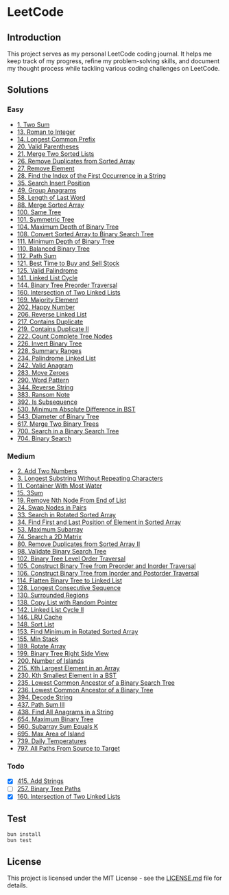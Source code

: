 # LeetCode 

## Introduction

This project serves as my personal LeetCode coding journal. It helps me keep track of my progress, refine my problem-solving skills, and document my thought process while tackling various coding challenges on LeetCode.

## Solutions

### Easy
- [1. Two Sum](https://github.com/stevenjlho/leetcode/blob/main/solutions/1.%20Two%20Sum/README.md)
- [13. Roman to Integer](https://github.com/stevenjlho/leetcode/blob/main/solutions/13.%20Roman%20to%20Integer/README.md)
- [14. Longest Common Prefix](https://github.com/stevenjlho/leetcode/blob/main/solutions/14.%20Longest%20Common%20Prefix/README.md)
- [20. Valid Parentheses](https://github.com/stevenjlho/leetcode/blob/main/solutions/20.%20Valid%20Parentheses/README.md)
- [21. Merge Two Sorted Lists](https://github.com/stevenjlho/leetcode/blob/main/solutions/21.%20Merge%20Two%20Sorted%20Lists/README.md)
- [26. Remove Duplicates from Sorted Array](https://github.com/stevenjlho/leetcode/blob/main/solutions/26.%20Remove%20Duplicates%20from%20Sorted%20Array/README.md)
- [27. Remove Element](https://github.com/stevenjlho/leetcode/blob/main/solutions/27.%20Remove%20Element/README.md)
- [28. Find the Index of the First Occurrence in a String](https://github.com/stevenjlho/leetcode/blob/main/solutions/28.%20Find%20the%20Index%20of%20the%20First%20Occurrence%20in%20a%20String/README.md)
- [35. Search Insert Position](https://github.com/stevenjlho/leetcode/blob/main/solutions/35.%20Search%20Insert%20Position/README.md)
- [49. Group Anagrams](https://github.com/stevenjlho/leetcode/blob/main/solutions/49.%20Group%20Anagrams/README.md)
- [58. Length of Last Word](https://github.com/stevenjlho/leetcode/blob/main/solutions/58.%20Length%20of%20Last%20Word/README.md)
- [88. Merge Sorted Array](https://github.com/stevenjlho/leetcode/blob/main/solutions/88.%20Merge%20Sorted%20Array/README.md)
- [100. Same Tree](https://github.com/stevenjlho/leetcode/blob/main/solutions/100.%20Same%20Tree/README.md)
- [101. Symmetric Tree](https://github.com/stevenjlho/leetcode/blob/main/solutions/101.%20Symmetric%20Tree/README.md)
- [104. Maximum Depth of Binary Tree](https://github.com/stevenjlho/leetcode/blob/main/solutions/104.%20Maximum%20Depth%20of%20Binary%20Tree/README.md)
- [108. Convert Sorted Array to Binary Search Tree](https://github.com/stevenjlho/leetcode/blob/main/solutions/108.%20Convert%20Sorted%20Array%20to%20Binary%20Search%20Tree/README.md)
- [111. Minimum Depth of Binary Tree](https://github.com/stevenjlho/leetcode/blob/main/solutions/111.%20Minimum%20Depth%20of%20Binary%20Tree/README.md)
- [110. Balanced Binary Tree](https://github.com/stevenjlho/leetcode/blob/main/solutions/110.%20Balanced%20Binary%20Tree/README.md)
- [112. Path Sum](https://github.com/stevenjlho/leetcode/blob/main/solutions/112.%20Path%20Sum/README.md)
- [121. Best Time to Buy and Sell Stock](https://github.com/stevenjlho/leetcode/blob/main/solutions/121.%20Best%20Time%20to%20Buy%20and%20Sell%20Stock/README.md)
- [125. Valid Palindrome](https://github.com/stevenjlho/leetcode/blob/main/solutions/125.%20Valid%20Palindrome/README.md)
- [141. Linked List Cycle](https://github.com/stevenjlho/leetcode/blob/main/solutions/141.%20Linked%20List%20Cycle/README.md)
- [144. Binary Tree Preorder Traversal](https://github.com/stevenjlho/leetcode/blob/main/solutions/144.%20Binary%20Tree%20Preorder%20Traversal/README.md)
- [160. Intersection of Two Linked Lists](https://github.com/stevenjlho/leetcode/blob/main/solutions/160.%20Intersection%20of%20Two%20Linked%20Lists/README.md)
- [169. Majority Element](https://github.com/stevenjlho/leetcode/blob/main/solutions/169.%20Majority%20Element/README.md)
- [202. Happy Number](https://github.com/stevenjlho/leetcode/blob/main/solutions/202.%20Happy%20Number/README.md)
- [206. Reverse Linked List](https://github.com/stevenjlho/leetcode/blob/main/solutions/206.%20Reverse%20Linked%20List/README.md)
- [217. Contains Duplicate](https://github.com/stevenjlho/leetcode/blob/main/solutions/217.%20Contains%20Duplicate/README.md)
- [219. Contains Duplicate II](https://github.com/stevenjlho/leetcode/blob/main/solutions/219.%20Contains%20Duplicate%20II/README.md)
- [222. Count Complete Tree Nodes](https://github.com/stevenjlho/leetcode/blob/main/solutions/222.%20Count%20Complete%20Tree%20Nodes/README.md)
- [226. Invert Binary Tree](https://github.com/stevenjlho/leetcode/blob/main/solutions/226.%20Invert%20Binary%20Tree/README.md)
- [228. Summary Ranges](https://github.com/stevenjlho/leetcode/blob/main/solutions/228.%20Summary%20Ranges/README.md)
- [234. Palindrome Linked List](https://github.com/stevenjlho/leetcode/blob/main/solutions/234.%20Palindrome%20Linked%20List/README.md)
- [242. Valid Anagram](https://github.com/stevenjlho/leetcode/blob/main/solutions/242.%20Valid%20Anagram/README.md)
- [283. Move Zeroes](https://github.com/stevenjlho/leetcode/blob/main/solutions/283.%20Move%20Zeroes/README.md)
- [290. Word Pattern](https://github.com/stevenjlho/leetcode/blob/main/solutions/290.%20Word%20Pattern/README.md)
- [344. Reverse String](https://github.com/stevenjlho/leetcode/blob/main/solutions/344.%20Reverse%20String/README.md)
- [383. Ransom Note](https://github.com/stevenjlho/leetcode/blob/main/solutions/383.%20Ransom%20Note/README.md)
- [392. Is Subsequence](https://github.com/stevenjlho/leetcode/blob/main/solutions/392.%20Is%20Subsequence/README.md)
- [530. Minimum Absolute Difference in BST](https://github.com/stevenjlho/leetcode/blob/main/solutions/530.%20Minimum%20Absolute%20Difference%20in%20BST/README.md)
- [543. Diameter of Binary Tree](https://github.com/stevenjlho/leetcode/blob/main/solutions/543.%20Diameter%20of%20Binary%20Tree/README.md)
- [617. Merge Two Binary Trees](https://github.com/stevenjlho/leetcode/blob/main/solutions/617.%20Merge%20Two%20Binary%20Trees/README.md)
- [700. Search in a Binary Search Tree](https://github.com/stevenjlho/leetcode/blob/main/solutions/700.%20Search%20in%20a%20Binary%20Search%20Tree/README.md)
- [704. Binary Search](https://github.com/stevenjlho/leetcode/blob/main/solutions/704.%20Binary%20Search/README.md)

### Medium 
- [2. Add Two Numbers](https://github.com/stevenjlho/leetcode/blob/main/solutions/2.%20Add%20Two%20Numbers/README.md)
- [3. Longest Substring Without Repeating Characters](https://github.com/stevenjlho/leetcode/blob/main/solutions/3.%20Longest%20Substring%20Without%20Repeating%20Characters/README.md)
- [11. Container With Most Water](https://github.com/stevenjlho/leetcode/blob/main/solutions/11.%20Container%20With%20Most%20Water/README.md)
- [15. 3Sum](https://github.com/stevenjlho/leetcode/blob/main/solutions/15.%203Sum/README.md)
- [19. Remove Nth Node From End of List](https://github.com/stevenjlho/leetcode/blob/main/solutions/19.%20Remove%20Nth%20Node%20From%20End%20of%20List/README.md)
- [24. Swap Nodes in Pairs](https://github.com/stevenjlho/leetcode/blob/main/solutions/24.%20Swap%20Nodes%20in%20Pairs/README.md)
- [33. Search in Rotated Sorted Array](https://github.com/stevenjlho/leetcode/blob/main/solutions/33.%20Search%20in%20Rotated%20Sorted%20Array/README.md)
- [34. Find First and Last Position of Element in Sorted Array](https://github.com/stevenjlho/leetcode/blob/main/solutions/34.%20Find%20First%20and%20Last%20Position%20of%20Element%20in%20Sorted%20Array/README.md)
- [53. Maximum Subarray](https://github.com/stevenjlho/leetcode/blob/main/solutions/53.%20Maximum%20Subarray/README.md)
- [74. Search a 2D Matrix](https://github.com/stevenjlho/leetcode/blob/main/solutions/74.%20Search%20a%202D%20Matrix/README.md)
- [80. Remove Duplicates from Sorted Array II](https://github.com/stevenjlho/leetcode/blob/main/solutions/80.%20Remove%20Duplicates%20from%20Sorted%20Array%20II/README.md)
- [98. Validate Binary Search Tree](https://github.com/stevenjlho/leetcode/blob/main/solutions/98.%20Validate%20Binary%20Search%20Tree/README.md)
- [102. Binary Tree Level Order Traversal](https://github.com/stevenjlho/leetcode/blob/main/solutions/102.%20Binary%20Tree%20Level%20Order%20Traversal/README.md)
- [105. Construct Binary Tree from Preorder and Inorder Traversal](https://github.com/stevenjlho/leetcode/blob/main/solutions/105.%20Construct%20Binary%20Tree%20from%20%Preorder%20and%20Inorder%20Traversal/README.md)
- [106. Construct Binary Tree from Inorder and Postorder Traversal](https://github.com/stevenjlho/leetcode/blob/main/solutions/106.%20Construct%20Binary%20Tree%20from%20Inorder%20and%20Postorder%20Traversal/README.md)
- [114. Flatten Binary Tree to Linked List](https://github.com/stevenjlho/leetcode/blob/main/solutions/114.%20Flatten%20Binary%20Tree%20to%20Linked%20List/README.md)
- [128. Longest Consecutive Sequence](https://github.com/stevenjlho/leetcode/blob/main/solutions/128.%20Longest%20Consecutive%20Sequence/README.md)
- [130. Surrounded Regions](https://github.com/stevenjlho/leetcode/blob/main/solutions/130.%20Surrounded%20Regions/README.md)
- [138. Copy List with Random Pointer](https://github.com/stevenjlho/leetcode/blob/main/solutions/138.%20Copy%20List%20with%20Random%20Pointer/README.md)
- [142. Linked List Cycle II](https://github.com/stevenjlho/leetcode/blob/main/solutions/142.%20Linked%20List%20Cycle%20II/README.md)
- [146. LRU Cache](https://github.com/stevenjlho/leetcode/blob/main/solutions/146.%20LRU%20Cache/README.md)
- [148. Sort List](https://github.com/stevenjlho/leetcode/blob/main/solutions/148.%20Sort%20List/README.md)
- [153. Find Minimum in Rotated Sorted Array](https://github.com/stevenjlho/leetcode/blob/main/solutions/153.%20Find%20Minimum%20in%20Rotated%20Sorted%20Array/README.md)
- [155. Min Stack](https://github.com/stevenjlho/leetcode/blob/main/solutions/155.%20Min%20Stack/README.md)
- [189. Rotate Array](https://github.com/stevenjlho/leetcode/blob/main/solutions/189.%20Rotate%20Array/README.md)
- [199. Binary Tree Right Side View](https://github.com/stevenjlho/leetcode/blob/main/solutions/199.%20Binary%20Tree%20Right%20Side%20View/README.md)
- [200. Number of Islands](https://github.com/stevenjlho/leetcode/blob/main/solutions/200.%20Number%20of%20Islands/README.md)
- [215. Kth Largest Element in an Array](https://github.com/stevenjlho/leetcode/blob/main/solutions/215.%20Kth%20Largest%20Element%20in%20an%20Array/README.md)
- [230. Kth Smallest Element in a BST](https://github.com/stevenjlho/leetcode/blob/main/solutions/230.%20Kth%20Smallest%20Element%20in%20a%20BST/README.md)
- [235. Lowest Common Ancestor of a Binary Search Tree](https://github.com/stevenjlho/leetcode/blob/main/solutions/235.%20Lowest%20Common%20Ancestor%20of%20a%20Binary%20Search%20Tree/README.md)
- [236. Lowest Common Ancestor of a Binary Tree](https://github.com/stevenjlho/leetcode/blob/main/solutions/236.%20Lowest%20Common%20Ancestor%20of%20a%20Binary%20Tree/README.md)
- [394. Decode String](https://github.com/stevenjlho/leetcode/blob/main/solutions/394.%20Decode%20String/README.md)
- [437. Path Sum III](https://github.com/stevenjlho/leetcode/blob/main/solutions/437.%20Path%20Sum%20III/README.md)
- [438. Find All Anagrams in a String](https://github.com/stevenjlho/leetcode/blob/main/solutions/438.%20Find%20All%20Anagrams%20in%20a%20String/README.md)
- [654. Maximum Binary Tree](https://github.com/stevenjlho/leetcode/blob/main/solutions/654.%20Maximum%20Binary%20Tree/README.md)
- [560. Subarray Sum Equals K](https://github.com/stevenjlho/leetcode/blob/main/solutions/560.%20Subarray%20Sum%20Equals%20K/README.md)
- [695. Max Area of Island](https://github.com/stevenjlho/leetcode/blob/main/solutions/695.%20Max%20Area%20of%20Island/README.md)
- [739. Daily Temperatures](https://github.com/stevenjlho/leetcode/blob/main/solutions/739.%20Daily%20Temperatures/README.md)
- [797. All Paths From Source to Target](https://github.com/stevenjlho/leetcode/blob/main/solutions/797.%20All%20Paths%20From%20Source%20to%20Target/README.md)

### Todo
- [x] [415. Add Strings](https://leetcode.com/problems/add-strings/description/)
- [ ] [257. Binary Tree Paths](https://leetcode.com/problems/binary-tree-paths/)
- [x] [160. Intersection of Two Linked Lists](https://leetcode.com/problems/intersection-of-two-linked-lists/description/)

## Test
```
bun install
bun test
```

## License

This project is licensed under the MIT License - see the [LICENSE.md](LICENSE.md) file for details.
